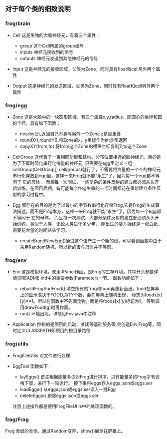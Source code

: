 ## 对于每个类的细致说明
### frog/brain
* Cell 这是生物的大脑神经元，有着三个属性：
  * group 这个Cell所属的group编号
  * inputs 神经元接收到的信号
  * outputs 神经元发送到其他神经元的信号
    
* Input 这是神经元的接收区域，父类为Zone，同时具有float和cell另外两个属性

* Output 这是神经元的发送区域，父类为Zone，同时具有float和cell另外两个属性

### frog/egg
* Zone 这是大脑中的一块圆形区域，有三个属性x,y,radius，即圆心的坐标和圆的半径，具有如下函数：
  * nearby(z),返回自己本身与另外一个Zone z是否重叠
  * roundX(),roundY(),将Zone的x，y坐标作为int类型返回
  * copyXY(from,to) 将from这个Zone的横纵坐标复制到to这个Zone
    
* CellGroup 这代表了一束相同功能和结构、分布位置相近的脑神经元，目的是为了下蛋时简化串行化海量的神经元,
  只需要在egg里定义一组cellGroup(CellGroup[] cellgroups)就行了，不需要将海量的一个个的神经元串行化存放到egg里，这样一来Frog就不能"永生"了，因为每一个egg都不等同于
  它的母体， 而且每一次测试，一些复杂的条件反射的建立都必须从头开始训练，在项目后期，有可能每个frog生命的一半时间都花在重新建立条件反射的学习过程中。
  
* Egg 蛋存在的目的是为了以最小的字节数串行化存储Frog,它是Frog的生成算法描述，而不是Frog本身，这样一来Frog就不能"永生"了，因为每一个egg都不等同于
  它的母体， 而且每一次测试，大部分条件反射的建立都必须从头开始训练，类似于人类，无论人类进化多少年， 刚出生的婴儿始终是一张白纸，需要花大量的时间从头学习。
  * createBrandNewEgg()通过这个蛋产生一个新的蛋，可以看到函数中由于采用Random随机，所以新的蛋与母体并不等同。
    
### frog/env
* Env 这是模拟环境，使用JPanel作画，是Frog的生存环境。其中开头参数详情见README.md中的重要参数|Parameters一节。
函数功能如下：
  * rebuildFrogAndFood() 清空所有的frog和food再重新画出。food在屏幕上的显示取决于FOOD_QTY个数，会在屏幕上随机出现，
    标志为foods[x][y]==1。所以在函数中不先画食物，而是将foods[x][y]标记为1，
    等到调用drawFood(g)时再作画。
  * run() 环境出现，详情见Env.java中注释
    
* Application 控制的是项目的启动、关闭等基础服务等,会创造Env,Frog等，同时定义CLASSPATH即项目的根目录路径

### frog/utils
* FrogFileUtils 对文件进行处理
* EggTool 函数如下：
  * layEggs() 首先根据能量多少对Frog进行排序，只有能量多的Frog才有资格下蛋，进行下一轮运行。
    接下来将eggs存入eggs.json或eggs.ser
  * loadEggs() 从eggs.json或eggs.ser读入一批Egg
  * deleteEggs() 删除eggs.json或eggs.ser
    
  注意上述操作都是使用FrogFileUtils中的处理函数的。

### frog/Frog
Frog 青蛙的本体，通过Random变异，show()展示在屏幕上。